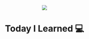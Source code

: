 
<div align="center">
  <img src="https://capsule-render.vercel.app/api?type=waving&color=gradient&text=&animation=twinkling&height=80" />
</div>
<h1 align="center">Today I Learned 💻 </h1>
